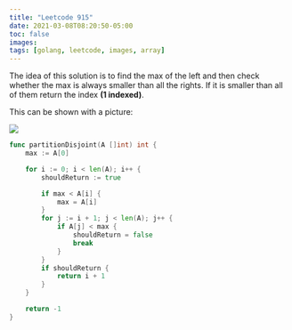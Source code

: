 ```yaml
---
title: "Leetcode 915"
date: 2021-03-08T08:20:50-05:00
toc: false
images:
tags: [golang, leetcode, images, array]
---
```


The idea of this solution is to find the max of the left and then check whether the max is always smaller than all the rights. If it is smaller than all of them return the index **(1 indexed)**.

This can be shown with a picture:

![](https://i.imgur.com/ZzXwU7p.jpg)


``` go
func partitionDisjoint(A []int) int {
    max := A[0]

    for i := 0; i < len(A); i++ {
        shouldReturn := true

        if max < A[i] {
            max = A[i]
        }
        for j := i + 1; j < len(A); j++ {
            if A[j] < max {
                shouldReturn = false
                break
            }
        }
        if shouldReturn {
            return i + 1
        }
    }

    return -1
}
```